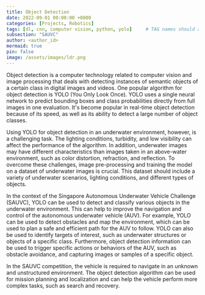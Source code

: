```yaml
---
title: Object Detection
date: 2022-09-01 00:00:00 +0800
categories: [Projects, Robotics]
tags: [dl, cnn, computer vision, python, yolo]     # TAG names should always be lowercase
subsection: "SAUVC"
author: <author_id>
mermaid: true
pin: false
image: /assets/images/ldr.png
---
```


Object detection is a computer technology related to computer vision and image processing that deals with detecting instances of semantic objects of a certain class in digital images and videos. One popular algorithm for object detection is YOLO (You Only Look Once). YOLO uses a single neural network to predict bounding boxes and class probabilities directly from full images in one evaluation. It's become popular in real-time object detection because of its speed, as well as its ability to detect a large number of object classes.

Using YOLO for object detection in an underwater environment, however, is a challenging task. The lighting conditions, turbidity, and low visibility can affect the performance of the algorithm. In addition, underwater images may have different characteristics than images taken in an above-water environment, such as color distortion, refraction, and reflection. To overcome these challenges, image pre-processing and training the model on a dataset of underwater images is crucial. This dataset should include a variety of underwater scenarios, lighting conditions, and different types of objects.

In the context of the Singapore Autonomous Underwater Vehicle Challenge (SAUVC), YOLO can be used to detect and classify various objects in the underwater environment. This can help to improve the navigation and control of the autonomous underwater vehicle (AUV). For example, YOLO can be used to detect obstacles and map the environment, which can be used to plan a safe and efficient path for the AUV to follow. YOLO can also be used to identify targets of interest, such as underwater structures or objects of a specific class. Furthermore, object detection information can be used to trigger specific actions or behaviors of the AUV, such as obstacle avoidance, and capturing images or samples of a specific object.

In the SAUVC competition, the vehicle is required to navigate in an unknown and unstructured environment. The object detection algorithm can be used for mission planning and localization and can help the vehicle perform more complex tasks, such as search and recovery.